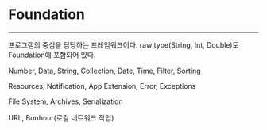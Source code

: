 # Foundation

---

프로그램의 중심을 담당하는 프레임워크이다. raw type(String, Int, Double)도 Foundation에 포함되어 있다.

Number, Data, String, Collection, Date, Time, Filter, Sorting

Resources, Notification, App Extension, Error, Exceptions

File System, Archives, Serialization

URL, Bonhour(로컬 네트워크 작업)

